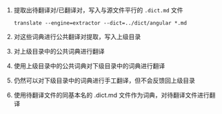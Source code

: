 1. 提取出待翻译对/已翻译对，写入与源文件平行的 `.dict.md` 文件

   `translate --engine=extractor --dict=../dict/angular *.md`

2. 对这些词典进行公共翻译对提取，写入上级目录
3. 对上级目录中的公共词典进行翻译
4. 使用上级目录中的公共词典对下级目录中的词典进行翻译
5. 仍然可以对下级目录中的词典进行手工翻译，但不会反馈回上级目录
6. 使用待翻译文件的同基本名的 .dict.md 文件作为词典，对待翻译文件进行翻译
